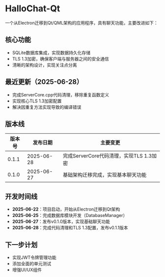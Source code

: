 # HalloChat-Qt

一个从Electron迁移到Qt/QML架构的应用程序，具有聊天功能，主要改进如下：

## 核心功能
- SQLite数据库集成，实现数据持久化存储
- TLS 1.3加密，确保客户端与服务器之间的安全通信
- 清晰的架构设计，实现关注点分离

## 最近更新（2025-06-28）
- 完成ServerCore.cpp代码清理，移除重复函数定义
- 实现核心TLS 1.3加密配置
- 解决因重复方法实现导致的编译错误


## 版本线
| 版本号 | 发布日期   | 主要变更                     |
|--------|------------|------------------------------|
| 0.1.1  | 2025-06-28 | 完成ServerCore代码清理，实现TLS 1.3加密 |
| 0.1.0  | 2025-06-27 | 基础架构迁移完成，实现基本聊天功能 |

## 开发时间线
- **2025-06-22**：项目启动，开始从Electron迁移到Qt架构
- **2025-06-25**：完成数据库模块开发（DatabaseManager）
- **2025-06-27**：发布v0.1.0版本，实现基础聊天功能
- **2025-06-28**：完成代码清理和TLS 1.3配置，发布v0.1.1版本

## 下一步计划
- 实现JWT令牌管理功能
- 添加全面的单元测试
- 增强UI/UX组件